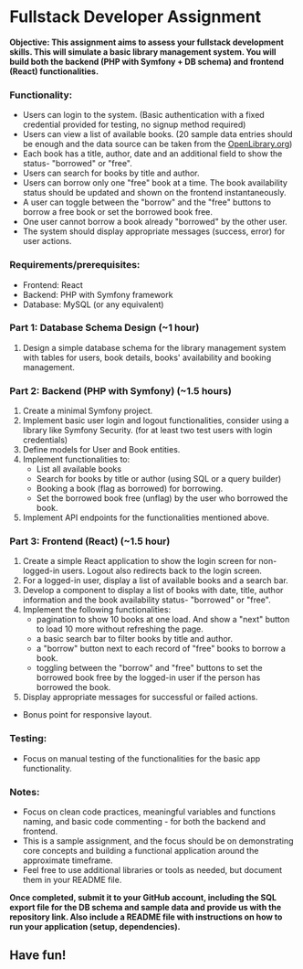 # Fullstack Developer Assignment
**Objective: This assignment aims to assess your fullstack development skills. This will simulate a basic library management system. You will build both the backend (PHP with Symfony + DB schema) and frontend (React) functionalities.**

### Functionality:
* Users can login to the system. (Basic authentication with a fixed credential provided for testing, no signup method required)
* Users can view a list of available books. (20 sample data entries should be enough and the data source can be taken from the [OpenLibrary.org](https://openlibrary.org/collections/greatbooks))
* Each book has a title, author, date and an additional field to show the status- "borrowed" or "free".
* Users can search for books by title and author.
* Users can borrow only one "free" book at a time. The book availability status should be updated and shown on the frontend instantaneously.
* A user can toggle between the "borrow" and the "free" buttons to borrow a free book or set the borrowed book free.
* One user cannot borrow a book already "borrowed" by the other user.
* The system should display appropriate messages (success, error) for user actions.

### Requirements/prerequisites:
* Frontend: React
* Backend: PHP with Symfony framework
* Database: MySQL (or any equivalent)

### Part 1: Database Schema Design (~1 hour)
1. Design a simple database schema for the library management system with tables for users, book details, books' availability and booking management.

### Part 2: Backend (PHP with Symfony) (~1.5 hours)
1. Create a minimal Symfony project.
2. Implement basic user login and logout functionalities, consider using a library like Symfony Security. (for at least two test users with login credentials)
3. Define models for User and Book entities.
4. Implement functionalities to:
    * List all available books
    * Search for books by title or author (using SQL or a query builder)
    * Booking a book (flag as borrowed) for borrowing.
    * Set the borrowed book free (unflag) by the user who borrowed the book.
5. Implement API endpoints for the functionalities mentioned above.

### Part 3: Frontend (React) (~1.5 hour)
1. Create a simple React application to show the login screen for non-logged-in users. Logout also redirects back to the login screen.
2. For a logged-in user, display a list of available books and a search bar.
3. Develop a component to display a list of books with date, title, author information and the book availability status- "borrowed" or "free".
4. Implement the following functionalities:
   * pagination to show 10 books at one load. And show a "next" button to load 10 more without refreshing the page.
   * a basic search bar to filter books by title and author.
   * a "borrow" button next to each record of "free" books to borrow a book.
   * toggling between the "borrow" and "free" buttons to set the borrowed book free by the logged-in user if the person has borrowed the book.
5. Display appropriate messages for successful or failed actions.
* Bonus point for responsive layout.

### Testing:
* Focus on manual testing of the functionalities for the basic app functionality.

### Notes:
* Focus on clean code practices, meaningful variables and functions naming, and basic code commenting - for both the backend and frontend.
* This is a sample assignment, and the focus should be on demonstrating core concepts and building a functional application around the approximate timeframe.
* Feel free to use additional libraries or tools as needed, but document them in your README file.

**Once completed, submit it to your GitHub account, including the SQL export file for the DB schema and sample data and provide us with the repository link. Also include a README file with instructions on how to run your application (setup, dependencies).**

## Have fun!
